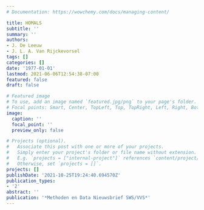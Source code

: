 ```yaml
---
# Documentation: https://wowchemy.com/docs/managing-content/

title: HOMALS
subtitle: ''
summary: ''
authors:
- J. De Leeuw
- J. L. A. Van Rijckevorsel
tags: []
categories: []
date: '1977-01-01'
lastmod: 2021-06-06T12:54:38-07:00
featured: false
draft: false

# Featured image
# To use, add an image named `featured.jpg/png` to your page's folder.
# Focal points: Smart, Center, TopLeft, Top, TopRight, Left, Right, BottomLeft, Bottom, BottomRight.
image:
  caption: ''
  focal_point: ''
  preview_only: false

# Projects (optional).
#   Associate this post with one or more of your projects.
#   Simply enter your project's folder or file name without extension.
#   E.g. `projects = ["internal-project"]` references `content/project/deep-learning/index.md`.
#   Otherwise, set `projects = []`.
projects: []
publishDate: '2021-10-25T19:24:40.694570Z'
publication_types:
- '2'
abstract: ''
publication: '*Methoden en Data Nieuwsbrief SWS/VVS*'
---
```

